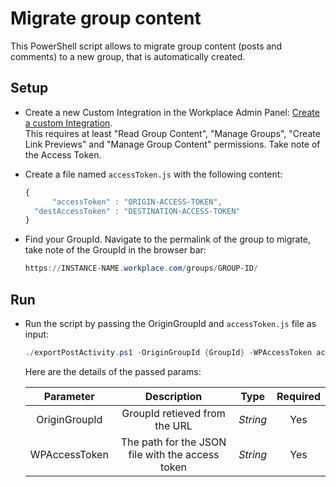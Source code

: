 # Migrate group content

This PowerShell script allows to migrate group content (posts and comments) to a new group, that is automatically created.

## Setup

* Create a new Custom Integration in the Workplace Admin Panel: [Create a custom Integration](https://developers.facebook.com/docs/workplace/custom-integrations-new/#creating).<br/>This requires at least "Read Group Content", "Manage Groups", "Create Link Previews" and "Manage Group Content" permissions. Take note of the Access Token.

* Create a file named `accessToken.js` with the following content:

   ```javascript
   {
         "accessToken" : "ORIGIN-ACCESS-TOKEN",
	 "destAccessToken" : "DESTINATION-ACCESS-TOKEN"
   }
   ``` 
 
 * Find your GroupId. Navigate to the permalink of the group to migrate, take note of the GroupId in the browser bar:
 
   ```powershell
   https://INSTANCE-NAME.workplace.com/groups/GROUP-ID/
   ```
 
## Run

* Run the script by passing the OriginGroupId and `accessToken.js` file as input:

   ```powershell
   ./exportPostActivity.ps1 -OriginGroupId {GroupId} -WPAccessToken accessToken.js
   ```

   Here are the details of the passed params:

   | Parameter            | Description                                                       |  Type    |  Required    | 
   |:--------------------:|:-----------------------------------------------------------------:|:--------:|:------------:|
   | OriginGroupId   |  GroupId retieved from the URL                         | _String_ | Yes          |
   | WPAccessToken        |  The path for the JSON file with the access token                 | _String_ | Yes          |